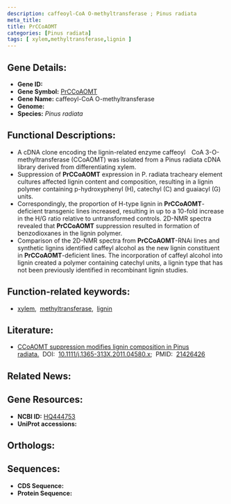 ```yaml
---
description: caffeoyl-CoA O-methyltransferase ; Pinus radiata
meta_title:
title: PrCCoAOMT
categories: [Pinus radiata]
tags: [ xylem,methyltransferase,lignin ]
---
```


## Gene Details:
- **Gene ID:** []()
- **Gene Symbol:** <u>PrCCoAOMT</u>
- **Gene Name:** caffeoyl-CoA O-methyltransferase
- **Genome:** []()
- **Species:** *Pinus radiata*

## Functional Descriptions:
   - A cDNA clone encoding the lignin-related enzyme caffeoyl CoA 3-O-methyltransferase (CCoAOMT) was isolated from a Pinus radiata cDNA library derived from differentiating xylem.
   - Suppression of **PrCCoAOMT** expression in P. radiata tracheary element cultures affected lignin content and composition, resulting in a lignin polymer containing p-hydroxyphenyl (H), catechyl (C) and guaiacyl (G) units.
   - Correspondingly, the proportion of H-type lignin in **PrCCoAOMT**-deficient transgenic lines increased, resulting in up to a 10-fold increase in the H/G ratio relative to untransformed controls. 2D-NMR spectra revealed that **PrCCoAOMT** suppression resulted in formation of benzodioxanes in the lignin polymer.
   - Comparison of the 2D-NMR spectra from **PrCCoAOMT**-RNAi lines and synthetic lignins identified caffeyl alcohol as the new lignin constituent in **PrCCoAOMT**-deficient lines. The incorporation of caffeyl alcohol into lignin created a polymer containing catechyl units, a lignin type that has not been previously identified in recombinant lignin studies.

## Function-related keywords:
   - [xylem](/tags/xylem/),&nbsp;&nbsp;[methyltransferase](/tags/methyltransferase/),&nbsp;&nbsp;[lignin](/tags/lignin/)

## Literature:
   - [CCoAOMT suppression modifies lignin composition in Pinus radiata.](https://doi.org/10.1111/j.1365-313X.2011.04580.x)&nbsp;&nbsp;DOI:&nbsp;&nbsp;[10.1111/j.1365-313X.2011.04580.x](https://doi.org/10.1111/j.1365-313X.2011.04580.x);&nbsp;&nbsp;PMID:&nbsp;&nbsp;[21426426](https://pubmed.ncbi.nlm.nih.gov/21426426/)

## Related News:

## Gene Resources:
- **NCBI ID:**  [HQ444753](https://www.ncbi.nlm.nih.gov/gene/?term=HQ444753)
- **UniProt accessions:**  [](https://www.uniprot.org/uniprotkb//entry)

## Orthologs:

## Sequences:
- **CDS Sequence:**
- **Protein Sequence:**
